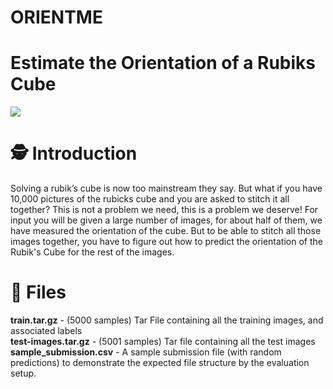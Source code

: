# ORIENTME
<h1><b>Estimate the Orientation of a Rubiks Cube</b></h1>


<a href="https://imgflip.com/gif/40vdhh"><img src="https://i.imgur.com/aTlNoBz.gif"></a>

<div>
<h1><b>🕵️ Introduction</b></h1>
<p>
Solving a rubik’s cube is now too mainstream they say. But what if you have 10,000 pictures of the rubicks cube and you are asked to stitch it all together? This is not a problem we need, this is a problem we deserve!
For input you will be given a large number of images, for about half of them, we have measured the orientation of the cube. But to be able to stitch all those images together, you have to figure out how to predict the orientation of the Rubik's Cube for the rest of the images.
</p>
</div>

<div>
<h1><b>📁 Files</b></h1>
<p>
  <b>train.tar.gz</b> - (5000 samples) Tar File containing all the training images, and associated labels</br>
<b>test-images.tar.gz</b> - (5001 samples) Tar file containing all the test images</br>
<b>sample_submission.csv</b> - A sample submission file (with random predictions) to demonstrate the expected file structure by the evaluation setup.
</p>
</div>

